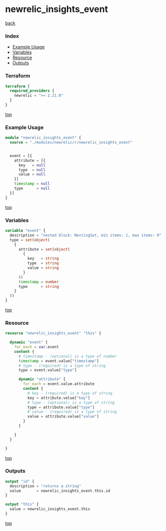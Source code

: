 # newrelic_insights_event

[back](../newrelic.md)

### Index

- [Example Usage](#example-usage)
- [Variables](#variables)
- [Resource](#resource)
- [Outputs](#outputs)

### Terraform

```terraform
terraform {
  required_providers {
    newrelic = ">= 2.21.0"
  }
}
```

[top](#index)

### Example Usage

```terraform
module "newrelic_insights_event" {
  source = "./modules/newrelic/r/newrelic_insights_event"


  event = [{
    attribute = [{
      key   = null
      type  = null
      value = null
    }]
    timestamp = null
    type      = null
  }]
}
```

[top](#index)

### Variables

```terraform
variable "event" {
  description = "nested block: NestingSet, min items: 1, max items: 0"
  type = set(object(
    {
      attribute = set(object(
        {
          key   = string
          type  = string
          value = string
        }
      ))
      timestamp = number
      type      = string
    }
  ))
}
```

[top](#index)

### Resource

```terraform
resource "newrelic_insights_event" "this" {

  dynamic "event" {
    for_each = var.event
    content {
      # timestamp - (optional) is a type of number
      timestamp = event.value["timestamp"]
      # type - (required) is a type of string
      type = event.value["type"]

      dynamic "attribute" {
        for_each = event.value.attribute
        content {
          # key - (required) is a type of string
          key = attribute.value["key"]
          # type - (optional) is a type of string
          type = attribute.value["type"]
          # value - (required) is a type of string
          value = attribute.value["value"]
        }
      }

    }
  }

}
```

[top](#index)

### Outputs

```terraform
output "id" {
  description = "returns a string"
  value       = newrelic_insights_event.this.id
}

output "this" {
  value = newrelic_insights_event.this
}
```

[top](#index)
